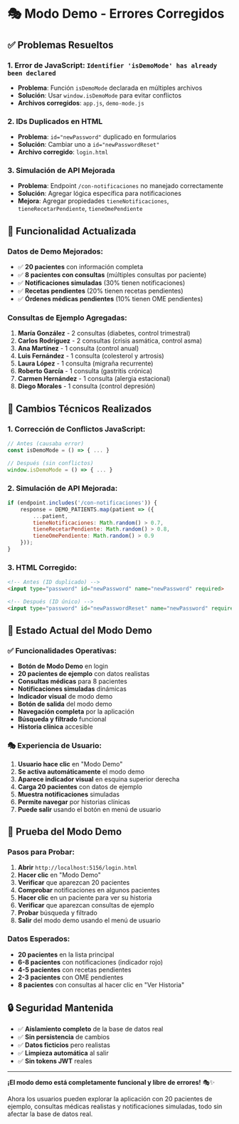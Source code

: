 # 🎭 Modo Demo - Errores Corregidos

## ✅ **Problemas Resueltos**

### **1. Error de JavaScript: `Identifier 'isDemoMode' has already been declared`**
- **Problema**: Función `isDemoMode` declarada en múltiples archivos
- **Solución**: Usar `window.isDemoMode` para evitar conflictos
- **Archivos corregidos**: `app.js`, `demo-mode.js`

### **2. IDs Duplicados en HTML**
- **Problema**: `id="newPassword"` duplicado en formularios
- **Solución**: Cambiar uno a `id="newPasswordReset"`
- **Archivo corregido**: `login.html`

### **3. Simulación de API Mejorada**
- **Problema**: Endpoint `/con-notificaciones` no manejado correctamente
- **Solución**: Agregar lógica específica para notificaciones
- **Mejora**: Agregar propiedades `tieneNotificaciones`, `tieneRecetarPendiente`, `tieneOmePendiente`

## 🎯 **Funcionalidad Actualizada**

### **Datos de Demo Mejorados:**
- ✅ **20 pacientes** con información completa
- ✅ **8 pacientes con consultas** (múltiples consultas por paciente)
- ✅ **Notificaciones simuladas** (30% tienen notificaciones)
- ✅ **Recetas pendientes** (20% tienen recetas pendientes)
- ✅ **Órdenes médicas pendientes** (10% tienen OME pendientes)

### **Consultas de Ejemplo Agregadas:**
1. **María González** - 2 consultas (diabetes, control trimestral)
2. **Carlos Rodríguez** - 2 consultas (crisis asmática, control asma)
3. **Ana Martínez** - 1 consulta (control anual)
4. **Luis Fernández** - 1 consulta (colesterol y artrosis)
5. **Laura López** - 1 consulta (migraña recurrente)
6. **Roberto García** - 1 consulta (gastritis crónica)
7. **Carmen Hernández** - 1 consulta (alergia estacional)
8. **Diego Morales** - 1 consulta (control depresión)

## 🔧 **Cambios Técnicos Realizados**

### **1. Corrección de Conflictos JavaScript:**
```javascript
// Antes (causaba error)
const isDemoMode = () => { ... }

// Después (sin conflictos)
window.isDemoMode = () => { ... }
```

### **2. Simulación de API Mejorada:**
```javascript
if (endpoint.includes('/con-notificaciones')) {
    response = DEMO_PATIENTS.map(patient => ({
        ...patient,
        tieneNotificaciones: Math.random() > 0.7,
        tieneRecetarPendiente: Math.random() > 0.8,
        tieneOmePendiente: Math.random() > 0.9
    }));
}
```

### **3. HTML Corregido:**
```html
<!-- Antes (ID duplicado) -->
<input type="password" id="newPassword" name="newPassword" required>

<!-- Después (ID único) -->
<input type="password" id="newPasswordReset" name="newPassword" required>
```

## 🎉 **Estado Actual del Modo Demo**

### **✅ Funcionalidades Operativas:**
- **Botón de Modo Demo** en login
- **20 pacientes de ejemplo** con datos realistas
- **Consultas médicas** para 8 pacientes
- **Notificaciones simuladas** dinámicas
- **Indicador visual** de modo demo
- **Botón de salida** del modo demo
- **Navegación completa** por la aplicación
- **Búsqueda y filtrado** funcional
- **Historia clínica** accesible

### **🎭 Experiencia de Usuario:**
1. **Usuario hace clic** en "Modo Demo"
2. **Se activa automáticamente** el modo demo
3. **Aparece indicador visual** en esquina superior derecha
4. **Carga 20 pacientes** con datos de ejemplo
5. **Muestra notificaciones** simuladas
6. **Permite navegar** por historias clínicas
7. **Puede salir** usando el botón en menú de usuario

## 🚀 **Prueba del Modo Demo**

### **Pasos para Probar:**
1. **Abrir** `http://localhost:5156/login.html`
2. **Hacer clic** en "Modo Demo"
3. **Verificar** que aparezcan 20 pacientes
4. **Comprobar** notificaciones en algunos pacientes
5. **Hacer clic** en un paciente para ver su historia
6. **Verificar** que aparezcan consultas de ejemplo
7. **Probar** búsqueda y filtrado
8. **Salir** del modo demo usando el menú de usuario

### **Datos Esperados:**
- **20 pacientes** en la lista principal
- **6-8 pacientes** con notificaciones (indicador rojo)
- **4-5 pacientes** con recetas pendientes
- **2-3 pacientes** con OME pendientes
- **8 pacientes** con consultas al hacer clic en "Ver Historia"

## 🔒 **Seguridad Mantenida**

- ✅ **Aislamiento completo** de la base de datos real
- ✅ **Sin persistencia** de cambios
- ✅ **Datos ficticios** pero realistas
- ✅ **Limpieza automática** al salir
- ✅ **Sin tokens JWT** reales

---

**¡El modo demo está completamente funcional y libre de errores!** 🎭✨

Ahora los usuarios pueden explorar la aplicación con 20 pacientes de ejemplo, consultas médicas realistas y notificaciones simuladas, todo sin afectar la base de datos real.
